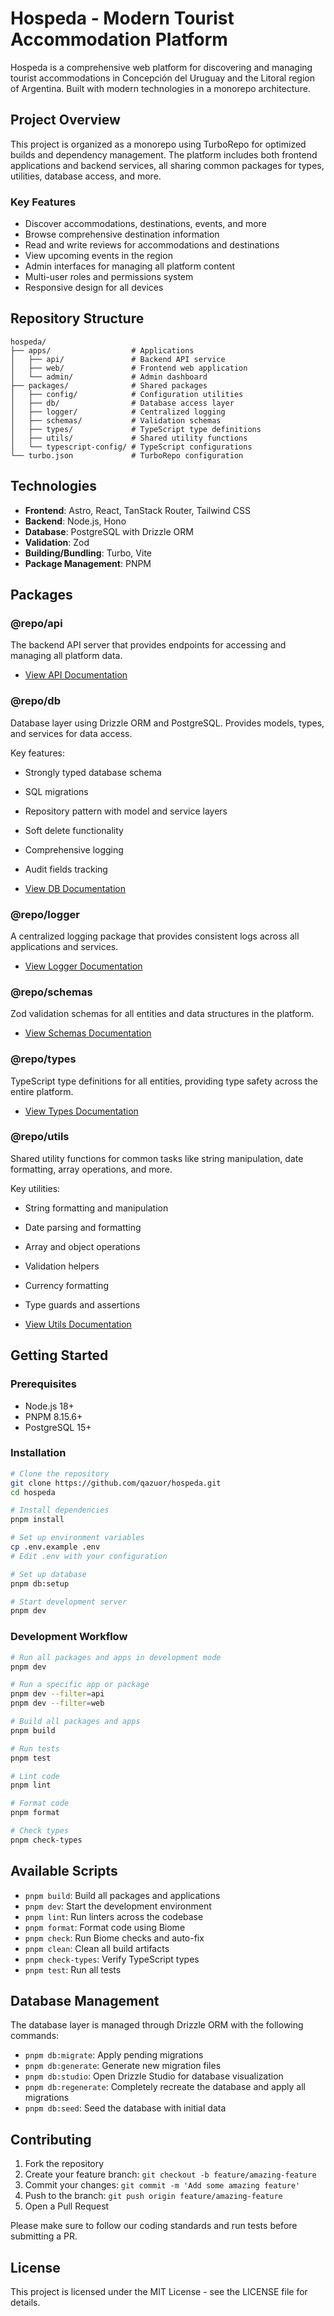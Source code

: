 # Hospeda - Modern Tourist Accommodation Platform

Hospeda is a comprehensive web platform for discovering and managing tourist accommodations in Concepción del Uruguay and the Litoral region of Argentina. Built with modern technologies in a monorepo architecture.

## Project Overview

This project is organized as a monorepo using TurboRepo for optimized builds and dependency management. The platform includes both frontend applications and backend services, all sharing common packages for types, utilities, database access, and more.

### Key Features

- Discover accommodations, destinations, events, and more
- Browse comprehensive destination information
- Read and write reviews for accommodations and destinations
- View upcoming events in the region
- Admin interfaces for managing all platform content
- Multi-user roles and permissions system
- Responsive design for all devices

## Repository Structure

```
hospeda/
├── apps/                  # Applications
│   ├── api/               # Backend API service
│   ├── web/               # Frontend web application
│   └── admin/             # Admin dashboard
├── packages/              # Shared packages
│   ├── config/            # Configuration utilities
│   ├── db/                # Database access layer
│   ├── logger/            # Centralized logging
│   ├── schemas/           # Validation schemas
│   ├── types/             # TypeScript type definitions
│   ├── utils/             # Shared utility functions
│   └── typescript-config/ # TypeScript configurations
└── turbo.json             # TurboRepo configuration
```

## Technologies

- **Frontend**: Astro, React, TanStack Router, Tailwind CSS
- **Backend**: Node.js, Hono
- **Database**: PostgreSQL with Drizzle ORM
- **Validation**: Zod
- **Building/Bundling**: Turbo, Vite
- **Package Management**: PNPM

## Packages

### @repo/api

The backend API server that provides endpoints for accessing and managing all platform data.

- [View API Documentation](./apps/api/README.md)

### @repo/db

Database layer using Drizzle ORM and PostgreSQL. Provides models, types, and services for data access.

Key features:

- Strongly typed database schema
- SQL migrations
- Repository pattern with model and service layers
- Soft delete functionality
- Comprehensive logging
- Audit fields tracking


- [View DB Documentation](./packages/db/README.md)

### @repo/logger

A centralized logging package that provides consistent logs across all applications and services.

- [View Logger Documentation](./packages/logger/README.md)

### @repo/schemas

Zod validation schemas for all entities and data structures in the platform.

- [View Schemas Documentation](./packages/schemas/README.md)

### @repo/types

TypeScript type definitions for all entities, providing type safety across the entire platform.

- [View Types Documentation](./packages/types/README.md)

### @repo/utils

Shared utility functions for common tasks like string manipulation, date formatting, array operations, and more.

Key utilities:

- String formatting and manipulation
- Date parsing and formatting
- Array and object operations
- Validation helpers
- Currency formatting
- Type guards and assertions


- [View Utils Documentation](./packages/utils/README.md)

## Getting Started

### Prerequisites

- Node.js 18+
- PNPM 8.15.6+
- PostgreSQL 15+

### Installation

```bash
# Clone the repository
git clone https://github.com/qazuor/hospeda.git
cd hospeda

# Install dependencies
pnpm install

# Set up environment variables
cp .env.example .env
# Edit .env with your configuration

# Set up database
pnpm db:setup

# Start development server
pnpm dev
```

### Development Workflow

```bash
# Run all packages and apps in development mode
pnpm dev

# Run a specific app or package
pnpm dev --filter=api
pnpm dev --filter=web

# Build all packages and apps
pnpm build

# Run tests
pnpm test

# Lint code
pnpm lint

# Format code
pnpm format

# Check types
pnpm check-types
```

## Available Scripts

- `pnpm build`: Build all packages and applications
- `pnpm dev`: Start the development environment
- `pnpm lint`: Run linters across the codebase
- `pnpm format`: Format code using Biome
- `pnpm check`: Run Biome checks and auto-fix
- `pnpm clean`: Clean all build artifacts
- `pnpm check-types`: Verify TypeScript types
- `pnpm test`: Run all tests

## Database Management

The database layer is managed through Drizzle ORM with the following commands:

- `pnpm db:migrate`: Apply pending migrations
- `pnpm db:generate`: Generate new migration files
- `pnpm db:studio`: Open Drizzle Studio for database visualization
- `pnpm db:regenerate`: Completely recreate the database and apply all migrations
- `pnpm db:seed`: Seed the database with initial data

## Contributing

1. Fork the repository
2. Create your feature branch: `git checkout -b feature/amazing-feature`
3. Commit your changes: `git commit -m 'Add some amazing feature'`
4. Push to the branch: `git push origin feature/amazing-feature`
5. Open a Pull Request

Please make sure to follow our coding standards and run tests before submitting a PR.

## License

This project is licensed under the MIT License - see the LICENSE file for details.
